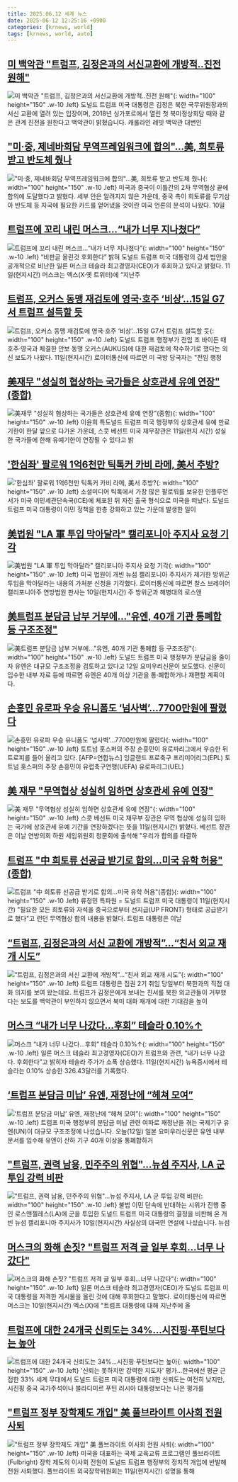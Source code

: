 ```yaml
---
title: 2025.06.12 세계 뉴스
date: 2025-06-12 12:25:16 +0900
categories: [krnews, world]
tags: [krnews, world, auto]
---
```

## [미 백악관 "트럼프, 김정은과의 서신교환에 개방적‥진전 원해"](https://n.news.naver.com/mnews/article/214/0001429669)

![미 백악관 "트럼프, 김정은과의 서신교환에 개방적‥진전 원해"](https://mimgnews.pstatic.net/image/origin/214/2025/06/12/1429669.jpg?type=nf220_150){: width="100" height="150" .w-10 .left}
도널드 트럼프 미국 대통령은 김정은 북한 국무위원장과의 서신 교환에 열려 있는 입장이며, 2018년 싱가포르에서 열린 첫 북미정상회담 때와 같은 관계 진전을 원한다고 백악관이 밝혔습니다. 캐롤라인 레빗 백악관 대변인

## ["미·중, 제네바회담 무역프레임워크에 합의"…美, 희토류 받고 반도체 줬나](https://n.news.naver.com/mnews/article/025/0003447315)

!["미·중, 제네바회담 무역프레임워크에 합의"…美, 희토류 받고 반도체 줬나](https://mimgnews.pstatic.net/image/origin/025/2025/06/11/3447315.jpg?type=nf220_150){: width="100" height="150" .w-10 .left}
미국과 중국이 이틀간의 2차 무역협상 끝에 합의에 도달했다고 밝혔다. 세부 안은 알려지지 않은 가운데, 중국 측이 희토류를 무기삼아 반도체 등 자국에 필요한 카드를 얻어냈을 것이란 미국 언론의 분석이 나왔다. 10일

## [트럼프에 꼬리 내린 머스크…“내가 너무 지나쳤다”](https://n.news.naver.com/mnews/article/009/0005507307)

![트럼프에 꼬리 내린 머스크…“내가 너무 지나쳤다”](https://mimgnews.pstatic.net/image/origin/009/2025/06/11/5507307.jpg?type=nf220_150){: width="100" height="150" .w-10 .left}
“비판글 올린것 후회한다” 밝혀 도널드 트럼프 미국 대통령의 감세 법안을 공개적으로 비난한 일론 머스크 테슬라 최고경영자(CEO)가 후회하고 있다고 밝혔다. 11일(현지시간) 머스크는 엑스(X·옛 트위터)에 “지난주

## [트럼프, 오커스 동맹 재검토에 영국·호주 ‘비상’…15일 G7서 트럼프 설득할 듯](https://n.news.naver.com/mnews/article/025/0003447562)

![트럼프, 오커스 동맹 재검토에 영국·호주 ‘비상’…15일 G7서 트럼프 설득할 듯](https://mimgnews.pstatic.net/image/origin/025/2025/06/12/3447562.jpg?type=nf220_150){: width="100" height="150" .w-10 .left}
도널드 트럼프 행정부가 전임 조 바이든 때 호주·영국과 체결한 안보 동맹 오커스(AUKUS)에 대한 재검토에 착수하기로 했다는 외신 보도가 나왔다. 11일(현지시간) 로이터통신에 따르면 미 국방 당국자는 "전임 행정

## [美재무 "성실히 협상하는 국가들은 상호관세 유예 연장"(종합)](https://n.news.naver.com/mnews/article/003/0013298656)

![美재무 "성실히 협상하는 국가들은 상호관세 유예 연장"(종합)](https://mimgnews.pstatic.net/image/origin/003/2025/06/12/13298656.jpg?type=nf220_150){: width="100" height="150" .w-10 .left}
이윤희 특도널드 트럼프 미국 행정부의 상호관세 유예 만료기한이 한달 앞으로 다가온 가운데, 스콧 베선트 미국 재무장관은 11일(현지 시간) 성실한 국가들에 한해 유예기한이 연장될 수 있다고 밝

## ['한심좌' 팔로워 1억6천만 틱톡커 카비 라메, 美서 추방?](https://n.news.naver.com/mnews/article/018/0006036356)

!['한심좌' 팔로워 1억6천만 틱톡커 카비 라메, 美서 추방?](https://mimgnews.pstatic.net/image/origin/018/2025/06/11/6036356.jpg?type=nf220_150){: width="100" height="150" .w-10 .left}
소셜미디어 틱톡에서 가장 많은 팔로워를 보유한 인플루언서가 미국 이민세관단속국(ICE)에 체포된 뒤 자진 출국 형식으로 미국을 떠났다. 도널드 트럼프 미국 대통령이 이민 정책을 한층 강화하고 있는 가운데 발생한 일이

## [美법원 "LA 軍 투입 막아달라" 캘리포니아 주지사 요청 기각](https://n.news.naver.com/mnews/article/119/0002966732)

![美법원 "LA 軍 투입 막아달라" 캘리포니아 주지사 요청 기각](https://mimgnews.pstatic.net/image/origin/119/2025/06/11/2966732.jpg?type=nf220_150){: width="100" height="150" .w-10 .left}
미국 법원이 개빈 뉴섬 캘리포니아 주지사가 제기한 방위군 투입을 막아달라는 내용의 가처분 신청을 기각했다. 로이터통신에 따르면 찰스 브레이어 캘리포니아주 연방법원 판사는 10일(현지시간) 주 방위군과 해병대의 로스앤

## [美트럼프 분담금 납부 거부에…"유엔, 40개 기관 통폐합 등 구조조정"](https://n.news.naver.com/mnews/article/003/0013299522)

![美트럼프 분담금 납부 거부에…"유엔, 40개 기관 통폐합 등 구조조정"](https://mimgnews.pstatic.net/image/origin/003/2025/06/12/13299522.jpg?type=nf220_150){: width="100" height="150" .w-10 .left}
도널드 트럼프 미국 행정부가 분담금을 줄이자 유엔은 대규모 구조조정을 검토하고 있다고 12일 요미우리신문이 보도했다. 신문이 입수한 내부 자료 등에 따르면 유엔은 40개 이상 기관을 통·폐합하거나 재편할 계획이다.

## [손흥민 유로파 우승 유니폼도 ‘넘사벽’…7700만원에 팔렸다](https://n.news.naver.com/mnews/article/016/0002483752)

![손흥민 유로파 우승 유니폼도 ‘넘사벽’…7700만원에 팔렸다](https://mimgnews.pstatic.net/image/origin/016/2025/06/12/2483752.jpg?type=nf220_150){: width="100" height="150" .w-10 .left}
토트넘 홋스퍼의 주장 손흥민이 유로파리그에서 우승한 뒤 트로피를 들어 올리고 있다. [AFP=연합뉴스] 잉글랜드 프로축구 프리미어리그(EPL) 토트넘 홋스퍼의 주장 손흥민이 유럽축구연맹(UEFA) 유로파리그(UEL)

## [美 재무 "무역협상 성실히 임하면 상호관세 유예 연장"](https://n.news.naver.com/mnews/article/277/0005606333)

![美 재무 "무역협상 성실히 임하면 상호관세 유예 연장"](https://mimgnews.pstatic.net/image/origin/277/2025/06/12/5606333.jpg?type=nf220_150){: width="100" height="150" .w-10 .left}
스콧 베선트 미국 재무부 장관은 무역 협상에 성실히 임하는 국가에 상호관세 유예 기간을 연장하겠다는 뜻을 11일(현지시간) 밝혔다. 베선트 장관은 이날 연방의회 하원 세입위원회 청문회에 출석해 "우리가 합의를 타결하

## [트럼프 "中 희토류 선공급 받기로 합의…미국 유학 허용"(종합)](https://n.news.naver.com/mnews/article/421/0008307279)

![트럼프 "中 희토류 선공급 받기로 합의…미국 유학 허용"(종합)](https://mimgnews.pstatic.net/image/origin/421/2025/06/11/8307279.jpg?type=nf220_150){: width="100" height="150" .w-10 .left}
류정민 특파원 = 도널드 트럼프 미국 대통령이 11일(현지시간) "필요한 모든 희토류와 자석을 중국으로부터 선지급(UP FRONT) 형태로 공급받기로 했다"고 런던 무역협상 합의 내용을 밝혔다. 트럼프 대통령은 이날

## [“트럼프, 김정은과의 서신 교환에 개방적”…“친서 외교 재개 시도”](https://n.news.naver.com/mnews/article/056/0011968710)

![“트럼프, 김정은과의 서신 교환에 개방적”…“친서 외교 재개 시도”](https://mimgnews.pstatic.net/image/origin/056/2025/06/12/11968710.jpg?type=nf220_150){: width="100" height="150" .w-10 .left}
트럼프 대통령은 집권 2기 취임 당일부터 북한과의 직접 대화 의지를 보여 왔는데요. 트럼프가 김정은에게 보내는 친서를 북한 외교관들이 거부했다는 보도를 백악관이 부인하지 않으면서 북미 대화 재개에 대한 기대감을 높이

## [머스크 “내가 너무 나갔다…후회” 테슬라 0.10%↑](https://n.news.naver.com/mnews/article/421/0008307361)

![머스크 “내가 너무 나갔다…후회” 테슬라 0.10%↑](https://mimgnews.pstatic.net/image/origin/421/2025/06/12/8307361.jpg?type=nf220_150){: width="100" height="150" .w-10 .left}
일론 머스크 테슬라 최고경영자(CEO)가 트럼프와 관련, “내가 너무 나갔다. 후회한다”고 밝히자 테슬라 주가가 소폭 상승했다. 11일(현지시간) 뉴욕증시에서 테슬라는 0.10% 상승한 326.43달러를 기록했다.

## [‘트럼프 분담금 미납’ 유엔, 재정난에 “헤쳐 모여”](https://n.news.naver.com/mnews/article/056/0011968746)

![‘트럼프 분담금 미납’ 유엔, 재정난에 “헤쳐 모여”](https://mimgnews.pstatic.net/image/origin/056/2025/06/12/11968746.jpg?type=nf220_150){: width="100" height="150" .w-10 .left}
트럼프 미국 행정부의 분담금 미납 관련 여파로 재정난을 겪는 국제기구 유엔(UN)이 대규모 구조조정에 나섰습니다. 오늘(12일) 일본 요미우리신문은 유엔 내부 문서를 입수해 유엔이 산하 기구 40개 이상을 통폐합하거

## ["트럼프, 권력 남용, 민주주의 위협"...뉴섬 주지사, LA 군 투입 강력 비판](https://n.news.naver.com/mnews/article/052/0002204462)

!["트럼프, 권력 남용, 민주주의 위협"...뉴섬 주지사, LA 군 투입 강력 비판](https://mimgnews.pstatic.net/image/origin/052/2025/06/11/2204462.jpg?type=nf220_150){: width="100" height="150" .w-10 .left}
불법 이민 단속에 반대하는 시위가 진행 중인 로스앤젤레스(LA)에 군을 투입한 도널드 트럼프 미국 대통령의 결정을 비판해 온 개빈 뉴섬 캘리포니아 주지사가 10일(현지시간) 사실상의 대국민 연설에 나섰습니다. 뉴섬

## [머스크의 화해 손짓? "트럼프 저격 글 일부 후회…너무 나갔다"](https://n.news.naver.com/mnews/article/421/0008306978)

![머스크의 화해 손짓? "트럼프 저격 글 일부 후회…너무 나갔다"](https://mimgnews.pstatic.net/image/origin/421/2025/06/11/8306978.jpg?type=nf220_150){: width="100" height="150" .w-10 .left}
일론 머스크 테슬라 최고경영자(CEO)가 도널드 트럼프 미국 대통령을 저격한 게시물을 올린 것에 대해 후회한다고 말했다. 로이터통신에 따르면 머스크는 10일(현지시간) 엑스(X)에 "트럼프 대통령에 대해 지난주에 올

## [트럼프에 대한 24개국 신뢰도는 34%…시진핑·푸틴보다는 높아](https://n.news.naver.com/mnews/article/001/0015445371)

![트럼프에 대한 24개국 신뢰도는 34%…시진핑·푸틴보다는 높아](https://mimgnews.pstatic.net/image/origin/001/2025/06/12/15445371.jpg?type=nf220_150){: width="100" height="150" .w-10 .left}
'신뢰는 못하지만 강력한 지도자' 평가…한국에선 평균 근접한 33% 세계 무대에서 도널드 트럼프 미국 대통령에 대한 신뢰도는 여전히 낮지만, 시진핑 중국 국가주석이나 블라디미르 푸틴 러시아 대통령보다는 나은 평가를

## ["트럼프 정부 장학제도 개입" 美 풀브라이트 이사회 전원 사퇴](https://n.news.naver.com/mnews/article/011/0004496103)

!["트럼프 정부 장학제도 개입" 美 풀브라이트 이사회 전원 사퇴](https://mimgnews.pstatic.net/image/origin/011/2025/06/12/4496103.jpg?type=nf220_150){: width="100" height="150" .w-10 .left}
미국을 대표하는 국제 교육교류 프로그램인 풀브라이트(Fulbright) 장학 제도의 이사회 전원이 도널드 트럼프 행정부의 정치적 개입에 반발해 전원 사퇴했다. 풀브라이트 외국장학위원회는 11일(현지시간) 성명을 통해

